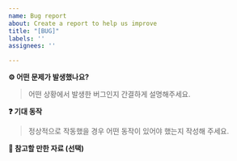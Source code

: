 ```yaml
---
name: Bug report
about: Create a report to help us improve
title: "[BUG]"
labels: ''
assignees: ''

---
```


**⚙️ 어떤 문제가 발생했나요?**
> 어떤 상황에서 발생한 버그인지 간결하게 설명해주세요.

**❓ 기대 동작**
> 정상적으로 작동했을 경우 어떤 동작이 있어야 했는지 작성해 주세요.

**📖 참고할 만한 자료 (선택)**
